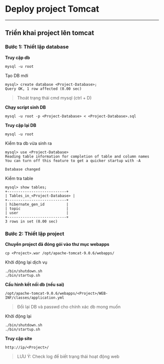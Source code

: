 # Deploy project Tomcat
---
## Triển khai project lên tomcat
### Bước 1: Thiết lập database
__Truy cập db__
```
mysql -u root
```
Tạo DB mới
```
mysql> create database <Project-Database>;
Query OK, 1 row affected (0.00 sec)
```
> Thoát trạng thái cmd mysql (ctrl + D)

__Chạy script sinh DB__
```
mysql -u root -p <Project-Database> < <Project-Database>.sql
```
__Truy cập lại DB__
```
mysql -u root
```
Kiểm tra db vừa sinh ra
```
mysql> use <Project-Database>
Reading table information for completion of table and column names
You can turn off this feature to get a quicker startup with -A

Database changed
```
Kiểm tra table
```
mysql> show tables;
+---------------------------+
| Tables_in_<Project-Database> |
+---------------------------+
| hibernate_gen_id          |
| topic                     |
| user                      |
+---------------------------+
3 rows in set (0.00 sec)
```

### Bước 2: Thiết lập project
__Chuyển project đã đóng gói vào thư mục webapps__
```
cp <Project>.war /opt/apache-tomcat-9.0.6/webapps/
```
Khởi động lại dịch vụ
```
./bin/shutdown.sh
./bin/startup.sh
```
__Cấu hình kết nối db (nếu sai)__
```
/opt/apache-tomcat-9.0.6/webapps/<Project>/WEB-INF/classes/application.yml
```
> Đổi lại DB và passwd cho chính xác db mong muốn

Khởi động lại

```
./bin/shutdown.sh
./bin/startup.sh
```

__Truy cập site__
```
http://ip/<Project>/
```

> LƯU Ý: Check log để biết trạng thái hoạt động web
